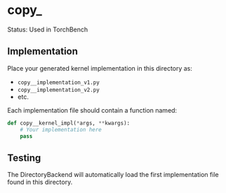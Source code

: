 # copy_

Status: Used in TorchBench

## Implementation

Place your generated kernel implementation in this directory as:
- `copy__implementation_v1.py`
- `copy__implementation_v2.py`
- etc.

Each implementation file should contain a function named:
```python
def copy__kernel_impl(*args, **kwargs):
    # Your implementation here
    pass
```

## Testing

The DirectoryBackend will automatically load the first implementation file found in this directory.
